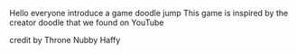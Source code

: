 Hello everyone introduce a game doodle jump
This game is inspired by the creator doodle that we found on YouTube 

credit by 
Throne 
Nubby
Haffy
